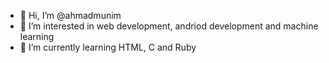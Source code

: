 - 👋 Hi, I’m @ahmadmunim
- 👀 I’m interested in web development, andriod development and machine learning
- 🌱 I’m currently learning HTML, C and Ruby

<!---
ahmadmunim/ahmadmunim is a ✨ special ✨ repository because its `README.md` (this file) appears on your GitHub profile.
You can click the Preview link to take a look at your changes.
--->
